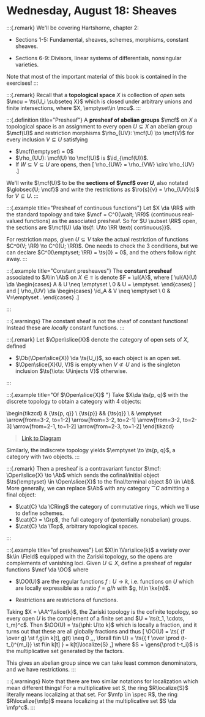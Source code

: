 # Wednesday, August 18: Sheaves

:::{.remark}
We'll be covering Hartshorne, chapter 2:

- Sections 1-5:
  Fundamental, sheaves, schemes, morphisms, constant sheaves.

- Sections 6-9:
  Divisors, linear systems of differentials, nonsingular varieties.

Note that most of the important material of this book is contained in the exercises!
:::

:::{.remark}
Recall that a **topological space** $X$ is collection of *open* sets $\mcu = \ts{U_i \subseteq X}$ which is closed under arbitrary unions and finite intersections, where $X, \emptyset\in \mcu$.
:::

:::{.definition title="Presheaf"}
A **presheaf of abelian groups** $\mcf$ on $X$ a topological space is an assignment to every open $U \subseteq X$ an abelian group $\mcf(U)$ and restriction morphisms $\rho_{UV}: \mcf(U) \to \mcf(V)$ for every inclusion $V \subseteq U$ satisfying

- $\mcf(\emptyset) = 0$
- $\rho_{UU}: \mcf(U) \to \mcf(U)$ is $\id_{\mcf(U)}$.
- If $W \subseteq V \subseteq U$ are opens, then
\[
\rho_{UW} = \rho_{VW} \circ \rho_{UV}
.\]

We'll write $\mcf(U)$ to be the **sections of $\mcf$ over $U$**, also notated $\globsec{U; \mcf}$ and write the restrictions as $\ro{s}{v} = \rho_{UV}(s)$ for $V \subseteq U$.
:::

:::{.example title="Presheaf of continuous functions"}
Let $X \da \RR$ with the standard topology and take $\mcf = C^0(\wait; \RR)$ (continuous real-valued functions) as the associated presheaf.
So for $U \subset \RR$ open, the sections are $\mcf(U) \da \ts{f: U\to \RR \text{ continuous}}$.

For restriction maps, given $U \subseteq V$ take the actual restriction of functions $C^0(V; \RR) \to C^0(U; \RR)$.
One needs to check the 3 conditions, but we can declare $C^0(\emptyset; \RR) = \ts{0} = 0$, and the others follow right away.
:::

:::{.example title="Constant presheaves"}
The **constant presheaf** associated to $A\in \Ab$ on $X\in \Top$ is denote $F = \ul{A}$, where
\[
\ul{A}(U) \da 
\begin{cases}
A &  U \neq \emptyset
\\
0 & U = \emptyset.
\end{cases}
\]
and 
\[
\rho_{UV} \da 
\begin{cases}
\id_A & V \neq \emptyset 
\\
0 & V=\emptyset .
\end{cases}
.\]

:::

:::{.warnings}
The constant sheaf is not the sheaf of constant functions!
Instead these are *locally* constant functions.
:::

:::{.remark}
Let $\Open\slice{X}$ denote the category of open sets of $X$, defined 

- $\Ob(\Open\slice{X}) \da \ts{U_i}$, so each object is an open set.
- $\Open\slice{X}(U, V)$ is empty when $V\not\subset U$ and is the singleton inclusion $\ts{\iota: U\injects V}$ otherwise.


:::

:::{.example title="Of $\Open\slice{X}$ "}
Take $X\da \ts{p, q}$ with the discrete topology to obtain a category with 4 objects:

\begin{tikzcd}
	& {\ts{p, q}} \\
	{\ts{p}} && {\ts{q}} \\
	& \emptyset
	\arrow[from=3-2, to=1-2]
	\arrow[from=3-2, to=2-1]
	\arrow[from=3-2, to=2-3]
	\arrow[from=2-1, to=1-2]
	\arrow[from=2-3, to=1-2]
\end{tikzcd}

> [Link to Diagram](https://q.uiver.app/?q=WzAsNCxbMSwwLCJcXHRze3AsIHF9Il0sWzAsMSwiXFx0c3twfSJdLFsyLDEsIlxcdHN7cX0iXSxbMSwyLCJcXGVtcHR5c2V0Il0sWzMsMF0sWzMsMV0sWzMsMl0sWzEsMF0sWzIsMF1d)

Similarly, the indiscrete topology yields $\emptyset \to \ts{p, q}$, a category with two objects.
:::

:::{.remark}
Then a presheaf is a contravariant functor $\mcf: \Open\slice{X} \to \Ab$ which sends the cofinal/initial object $\ts{\emptyset} \in \Open\slice{X}$ to the final/terminal object $0 \in \Ab$.
More generally, we can replace $\Ab$ with any category $\cat{C}$ admitting a final object:

- $\cat{C} \da \CRing$ the category of commutative rings, which we'll use to define schemes.
- $\cat{C} = \Grp$, the full category of (potentially nonabelian) groups.
- $\cat{C} \da \Top$, arbitrary topological spaces.

:::

:::{.example title="of presheaves"}
Let $X\in \Var\slice{k}$ a variety over $k\in \Field$ equipped with the Zariski topology, so the opens are complements of vanishing loci.
Given $U \subseteq X$, define a presheaf of regular functions $\mcf \da \OO$ where

- $\OO(U)$ are the regular functions $f:U\to k$, i.e. functions on $U$ which are locally expressible as a ratio $f = g/h$ with $g, h\in \kx{n}$.

- Restrictions are restrictions of functions.

Taking $X = \AA^1\slice{k}$, the Zariski topology is the cofinite topology, so every open $U$ is the complement of a finite set and $U = \ts{t_1, \cdots, t_m}^c$.
Then $\OO(U) = \ts{\phi: U\to k}$ which is locally a fraction, and it turns out that these are all globally fractions and thus \[
\OO(U) 
= \ts{ {f \over g} \st f,g\in k[t], g(t) \neq 0 \,\,\, \forall t\in U}
= \ts{{ f \over  \prod (t-t_i)^{m_i}} \st f\in k[t] }
= k[t]\localize{S}
,\]
where $S = \gens{\prod t-t_i}$ is the multiplicative set generated by the factors.

This gives an abelian group since we can take least common denominators, and we have restrictions.
:::

:::{.warnings}
Note that there are two similar notations for localization which mean different things!
For a multiplicative set $S$, the ring $R\localize{S}$ literally means localizing at that set.
For $\mfp \in \spec R$, the ring $R\localize{\mfp}$ means localizing at the multiplicative set $S \da \mfp^c$.
:::
